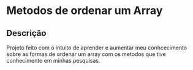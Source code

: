 #  Metodos de ordenar um Array
## Descrição
Projeto feito com o intuito de aprender e aumentar meu conhcecimento sobre as formas de ordenar um array com os metodos que tive conhecimento em minhas pesquisas.
